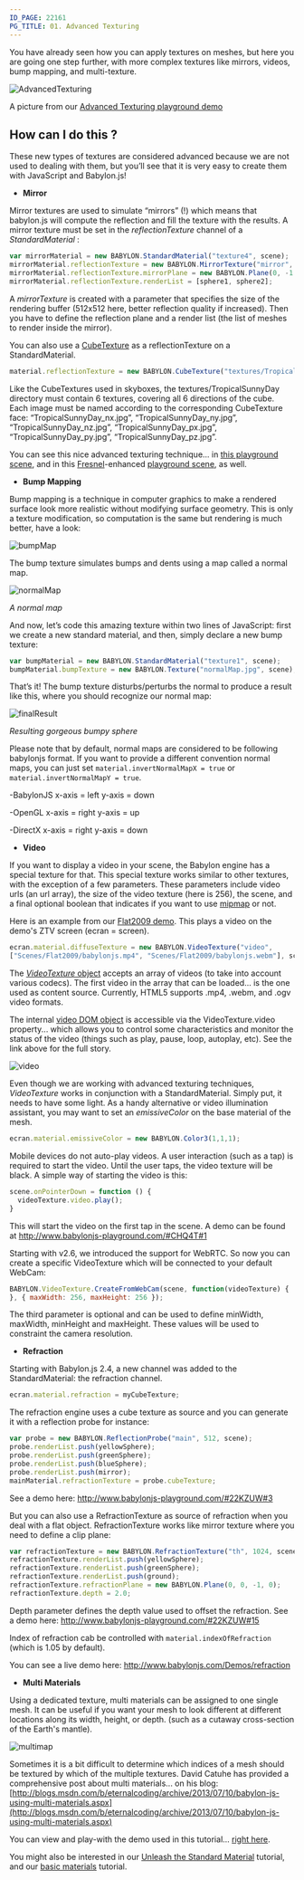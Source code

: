 ```yaml
---
ID_PAGE: 22161
PG_TITLE: 01. Advanced Texturing
---
```

You have already seen how you can apply textures on meshes, but here you are going one step further, with more complex textures like mirrors, videos, bump mapping, and multi-texture.

![AdvancedTexturing](/img/tutorials/Advanced%20Texturing/0.png)

A picture from our [Advanced Texturing playground demo](http://www.babylonjs-playground.com/#EKFLA#13)

## How can I do this ?

These new types of textures are considered advanced because we are not used to dealing with them, but you’ll see that it is very easy to create them with JavaScript and Babylon.js!

* **Mirror**

Mirror textures are used to simulate “mirrors” (!) which means that babylon.js will compute the reflection and fill the texture with the results. A mirror texture must be set in the _reflectionTexture_ channel of a _StandardMaterial_ :

```javascript
var mirrorMaterial = new BABYLON.StandardMaterial("texture4", scene);
mirrorMaterial.reflectionTexture = new BABYLON.MirrorTexture("mirror", 512, scene, true);
mirrorMaterial.reflectionTexture.mirrorPlane = new BABYLON.Plane(0, -1.0, 0, -10.0);
mirrorMaterial.reflectionTexture.renderList = [sphere1, sphere2];
```

A _mirrorTexture_ is created with a parameter that specifies the size of the rendering buffer (512x512 here, better reflection quality if increased).
Then you have to define the reflection plane and a render list (the list of meshes to render inside the mirror).

You can also use a [CubeTexture](http://doc.babylonjs.com/classes/CubeTexture) as a reflectionTexture on a StandardMaterial.
```javascript
material.reflectionTexture = new BABYLON.CubeTexture("textures/TropicalSunnyDay", scene);
```
Like the CubeTextures used in skyboxes, the textures/TropicalSunnyDay directory must contain 6 textures, covering all 6 directions of the cube. Each image must be named according to the corresponding CubeTexture face: “TropicalSunnyDay_nx.jpg”, “TropicalSunnyDay_ny.jpg”, “TropicalSunnyDay_nz.jpg”, “TropicalSunnyDay_px.jpg”, “TropicalSunnyDay_py.jpg”, “TropicalSunnyDay_pz.jpg”.

You can see this nice advanced texturing technique... in [this playground scene](http://www.babylonjs-playground.com/#IRZYH), and in this [Fresnel](http://doc.babylonjs.com/classes/FresnelParameters)-enhanced [playground scene](http://www.babylonjs-playground.com/#SBTYP), as well.


* **Bump Mapping**

Bump mapping is a technique in computer graphics to make a rendered surface look more realistic without modifying surface geometry. This is only a texture modification, so computation is the same but rendering is much better, have a look:

![bumpMap](/img/tutorials/Advanced%20Texturing/1.png)

The bump texture simulates bumps and dents using a map called a normal map.

![normalMap](/img/tutorials/Advanced%20Texturing/normalMap.jpg)

_A normal map_

And now, let’s code this amazing texture within two lines of JavaScript: first we create a new standard material, and then, simply declare a new bump texture:
```javascript
var bumpMaterial = new BABYLON.StandardMaterial("texture1", scene);
bumpMaterial.bumpTexture = new BABYLON.Texture("normalMap.jpg", scene);
```

That’s it! The bump texture disturbs/perturbs the normal to produce a result like this, where you should recognize our normal map:

![finalResult](/img/tutorials/Advanced%20Texturing/2.png)

_Resulting gorgeous bumpy sphere_

Please note that by default, normal maps are considered to be following babylonjs format. If you want to provide a different convention normal maps, you can just set ```material.invertNormalMapX = true``` or ```material.invertNormalMapY = true```.

-BabylonJS
x-axis = left
y-axis = down

-OpenGL
x-axis = right
y-axis = up

-DirectX
x-axis = right
y-axis = down

* **Video**

If you want to display a video in your scene, the Babylon engine has a special texture for that. This special texture works similar to other textures, with the exception of a few parameters. These parameters include video urls (an url array), the size of the video texture (here is 256), the scene, and a final optional boolean that indicates if you want to use [mipmap](http://en.wikipedia.org/wiki/Mipmap) or not.

Here is an example from our [Flat2009 demo](http://www.babylonjs.com/?9). This plays a video on the demo's ZTV screen (ecran = screen). 
```javascript
ecran.material.diffuseTexture = new BABYLON.VideoTexture("video",
["Scenes/Flat2009/babylonjs.mp4", "Scenes/Flat2009/babylonjs.webm"], scene, true);
```
The [_VideoTexture_ object](http://doc.babylonjs.com/classes/VideoTexture) accepts an array of videos (to take into account various codecs). The first video in the array that can be loaded... is the one used as content source. Currently, HTML5 supports .mp4, .webm, and .ogv video formats.

The internal [video DOM object](http://www.w3.org/wiki/HTML/Elements/video) is accessible via the VideoTexture.video property... which allows you to control some characteristics and monitor the status of the video (things such as play, pause, loop, autoplay, etc). See the link above for the full story.

![video](/img/tutorials/Advanced%20Texturing/3.png)

Even though we are working with advanced texturing techniques, _VideoTexture_ works in conjunction with a StandardMaterial. Simply put, it needs to have some light. As a handy alternative or video illumination assistant, you may want to set an _emissiveColor_ on the base material of the mesh.
```javascript
ecran.material.emissiveColor = new BABYLON.Color3(1,1,1);
```

Mobile devices do not auto-play videos. A user interaction (such as a tap) is required to start the video. Until the user taps, the video texture will be black. A simple way of starting the video is this:
```javascript
scene.onPointerDown = function () { 
  videoTexture.video.play();
}
```
This will start the video on the first tap in the scene. A demo can be found at http://www.babylonjs-playground.com/#CHQ4T#1

Starting with v2.6, we introduced the support for WebRTC. So now you can create a specific VideoTexture which will be connected to your default WebCam:

```javascript
BABYLON.VideoTexture.CreateFromWebCam(scene, function(videoTexture) {
}, { maxWidth: 256, maxHeight: 256 });
```
The third parameter is optional and can be used to define minWidth, maxWidth, minHeight and maxHeight. These values will be used to constraint the camera resolution.

* **Refraction**

Starting with Babylon.js 2.4, a new channel was added to the StandardMaterial: the refraction channel.

```javascript
ecran.material.refraction = myCubeTexture;
```

The refraction engine uses a cube texture as source and you can generate it with a reflection probe for instance:
```javascript
var probe = new BABYLON.ReflectionProbe("main", 512, scene);
probe.renderList.push(yellowSphere);
probe.renderList.push(greenSphere);
probe.renderList.push(blueSphere);
probe.renderList.push(mirror);
mainMaterial.refractionTexture = probe.cubeTexture;
```
See a demo here: http://www.babylonjs-playground.com/#22KZUW#3

But you can also use a RefractionTexture as source of refraction when you deal with a flat object. RefractionTexture works like mirror texture where you need to define a clip plane:
```javascript
var refractionTexture = new BABYLON.RefractionTexture("th", 1024, scene);
refractionTexture.renderList.push(yellowSphere);
refractionTexture.renderList.push(greenSphere);
refractionTexture.renderList.push(ground);
refractionTexture.refractionPlane = new BABYLON.Plane(0, 0, -1, 0);
refractionTexture.depth = 2.0;
```
Depth parameter defines the depth value used to offset the refraction.
See a demo here: http://www.babylonjs-playground.com/#22KZUW#15

Index of refraction cab be controlled with `material.indexOfRefraction` (which is 1.05 by default).

You can see a live demo here: http://www.babylonjs.com/Demos/refraction 

* **Multi Materials**

Using a dedicated texture, multi materials can be assigned to one single mesh. It can be useful if you want your mesh to look different at different locations along its width, height, or depth. (such as a cutaway cross-section of the Earth's mantle).

![multimap](/img/tutorials/Advanced%20Texturing/4.png)

Sometimes it is a bit difficult to determine which indices of a mesh should be textured by which of the multiple textures. David Catuhe has provided a comprehensive post about multi materials... on his blog:
[http://blogs.msdn.com/b/eternalcoding/archive/2013/07/10/babylon-js-using-multi-materials.aspx](http://blogs.msdn.com/b/eternalcoding/archive/2013/07/10/babylon-js-using-multi-materials.aspx)

You can view and play-with the demo used in this tutorial... [right here](http://www.babylonjs-playground.com/#EKFLA#13).

You might also be interested in our [Unleash the Standard Material](https://www.eternalcoding.com/?p=303) tutorial, and our [basic materials](http://doc.babylonjs.com/tutorials/Materials) tutorial.
